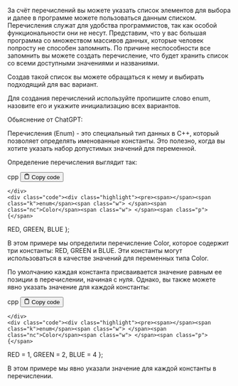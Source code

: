 <p>За счёт перечислений вы можете указать список элементов для выбора и далее в программе можете пользоваться данным списком.
Перечисления служат для удобства программистов, так как особой функциональности они не несут. 
Представим, что у вас большая программа со множеством массивов данных, которые человек попросту не способен запомнить. 
По причине неспособности все запомнить вы можете создать перечисление, что будет хранить список со всеми доступными значениями и названиями.</p>
<p>Создав такой список вы можете обращаться к нему и выбирать подходящий для вас вариант.</p>
<p>Для создания перечислений используйте пропишите слово enum, назовите его и укажите инициализацию всех вариантов.</p>
<p>Обьяснение от ChatGPT:</p>
<p>Перечисления (Enum) - это специальный тип данных в C++, который позволяет определять именованные константы. 
Это полезно, когда вы хотите указать набор допустимых значений для переменной.</p>
<p>Определение перечисления выглядит так:</p>
<div class="code-element">
    <div class="lang-line">
        <text>cpp</text>
        <button class="copy-button"
        onclick="copyCode(this)">
    <svg stroke="currentColor"
         fill="none"
         stroke-width="2"
         viewBox="0 0 24 24"
         stroke-linecap="round"
         stroke-linejoin="round"
         class="h-4 w-4"
         height="1em"
         width="1em"
         xmlns="http://www.w3.org/2000/svg">
        <path d="M16 4h2a2 2 0 0 1 2 2v14a2 2 0 0 1-2 2H6a2 2 0 0 1-2-2V6a2 2 0 0 1 2-2h2"></path>
        <rect x="8" y="2" width="8" height="4" rx="1" ry="1"></rect>
    </svg>
    <text>Copy code</text>
</button>

    </div>
    <div class="code"><div class="highlight"><pre><span></span><span class="k">enum</span><span class="w"> </span><span class="nc">Color</span><span class="w"> </span><span class="p">{</span>
<span class="w">  </span><span class="n">RED</span><span class="p">,</span>
<span class="w">  </span><span class="n">GREEN</span><span class="p">,</span>
<span class="w">  </span><span class="n">BLUE</span>
<span class="p">};</span>
</pre></div></div>
</div>

<p>В этом примере мы определили перечисление Color, которое содержит три константы: RED, GREEN и BLUE. 
Эти константы могут использоваться в качестве значений для переменных типа Color.</p>
<p>По умолчанию каждая константа присваивается значение равным ее позиции в перечислении, начиная с нуля. 
Однако, вы также можете явно указать значение для каждой константы:</p>
<div class="code-element">
    <div class="lang-line">
        <text>cpp</text>
        <button class="copy-button"
        onclick="copyCode(this)">
    <svg stroke="currentColor"
         fill="none"
         stroke-width="2"
         viewBox="0 0 24 24"
         stroke-linecap="round"
         stroke-linejoin="round"
         class="h-4 w-4"
         height="1em"
         width="1em"
         xmlns="http://www.w3.org/2000/svg">
        <path d="M16 4h2a2 2 0 0 1 2 2v14a2 2 0 0 1-2 2H6a2 2 0 0 1-2-2V6a2 2 0 0 1 2-2h2"></path>
        <rect x="8" y="2" width="8" height="4" rx="1" ry="1"></rect>
    </svg>
    <text>Copy code</text>
</button>

    </div>
    <div class="code"><div class="highlight"><pre><span></span><span class="k">enum</span><span class="w"> </span><span class="nc">Color</span><span class="w"> </span><span class="p">{</span>
<span class="w">  </span><span class="n">RED</span><span class="w"> </span><span class="o">=</span><span class="w"> </span><span class="mi">1</span><span class="p">,</span>
<span class="w">  </span><span class="n">GREEN</span><span class="w"> </span><span class="o">=</span><span class="w"> </span><span class="mi">2</span><span class="p">,</span>
<span class="w">  </span><span class="n">BLUE</span><span class="w"> </span><span class="o">=</span><span class="w"> </span><span class="mi">4</span>
<span class="p">};</span>
</pre></div></div>
</div>

<p>В этом примере мы явно указали значение для каждой константы в перечислении.</p>